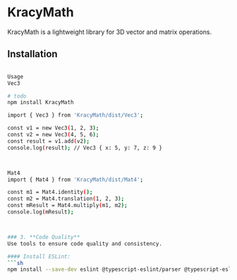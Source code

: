 # KracyMath

KracyMath is a lightweight library for 3D vector and matrix operations.

## Installation

```sh

Usage
Vec3

# todo
npm install KracyMath

import { Vec3 } from 'KracyMath/dist/Vec3';

const v1 = new Vec3(1, 2, 3);
const v2 = new Vec3(4, 5, 6);
const result = v1.add(v2);
console.log(result); // Vec3 { x: 5, y: 7, z: 9 }



Mat4
import { Mat4 } from 'KracyMath/dist/Mat4';

const m1 = Mat4.identity();
const m2 = Mat4.translation(1, 2, 3);
const mResult = Mat4.multiply(m1, m2);
console.log(mResult);



### 3. **Code Quality**
Use tools to ensure code quality and consistency.

#### Install ESLint:
```sh
npm install --save-dev eslint @typescript-eslint/parser @typescript-eslint/eslint-plugin

